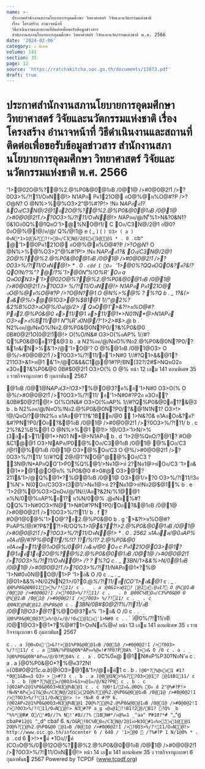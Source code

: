 ```yaml
---
name: >-
  ประกาศสำนักงานสภานโยบายการอุดมศึกษา วิทยาศาสตร์ วิจัยและนวัตกรรมแห่งชาติ
  เรื่อง โครงสร้าง อำนาจหน้าที่
  วิธีดำเนินงานและสถานที่ติดต่อเพื่อขอรับข้อมูลข่าวสาร
  สำนักงานสภานโยบายการอุดมศึกษา วิทยาศาสตร์ วิจัยและนวัตกรรมแห่งชาติ พ.ศ. 2566
date: '2024-02-06'
category: ง พิเศษ
volume: 141
section: 35
page: 12
source: 'https://ratchakitcha.soc.go.th/documents/13873.pdf'
draft: true
---
```


# ประกาศสำนักงานสภานโยบายการอุดมศึกษา วิทยาศาสตร์ วิจัยและนวัตกรรมแห่งชาติ เรื่อง โครงสร้าง อำนาจหน้าที่ วิธีดำเนินงานและสถานที่ติดต่อเพื่อขอรับข้อมูลข่าวสาร สำนักงานสภานโยบายการอุดมศึกษา วิทยาศาสตร์ วิจัยและนวัตกรรมแห่งชาติ พ.ศ. 2566

'1>@02O@%?@%2.@%P0&@0@1อB /0@1@ />#0@0@2!1์ />?0O3>%/?!11/OหN@!> N1APอ Pค121O@ อO@%@ห%O@#?P />$? O @N%>%@%O3>2"@%#?P!> !Nอ N*APออ1?&Oอ/C3N@/2@1 2O@%?@%2.@%P0&@0@1อB /0@1@ />#0@0@2!1์ />?0O3>%/?!11/OหN@!> * . 0 . `cdd P 0#?PN'็%@12/ค/1'1?&'1B'1>@0Pค121O@ อO@%@ห%O@#?P />$? O @N%>%@%O3>2"@%#?P!> !Nอ N*APออ1?&Oอ/C3N@/2@1อ2O@%?@%2.@%P0&@0@1อB /0@1@ />#0@0@2!1์ />?0O3>%/?!11/OหN@!> N*APอค/@/N'็%1>N&?0&N1?0&1Oอ0Q%@1QหO'1>@%NO@!1/ C Oอ/C3N@/2@1 อ@0?0อO@%@!@/ค/@/ Q%/@!1@ e ( _ ) ( ` ) O3> ( a ) OหN*1>1@&??!>Oอ/C3N@/2@1อ1@@1 * . 0 . `cb^ @'1>@0Pค121O@ อO@%@ห%O@#?P />$? O @N%>%@%O3>2"@%#?P!> !Nอ N*APออ1?&Oอ/C3N@/2@1อ 2O@%?@%2.@%P0&@0@1อB /0@1@ />#0@0@2!1์ />?0O3>%/?!11/OหN@!>R/O ? !NอR'%?Q Oอ _ '1>@0%?QN1?0/N@ ì '1>@02O@%?@%2.@%P0&@0@1อB /0@1@ />#0@0@2!1์ />?0O3>%/?!11/OหN@!> N1APอ Pค121O@ อO@%@ห%O@#?P />$? O @N%>%@%O3>2"@%#?P!> !Nอ N*APออ1?& Oอ/C3N@/2@1 2O@%?@%2.@%P0&@0@1อB /0@1@ />#0@0@2!1์ />?0O3>%/?!11/OหN@!> * . 0 . `cdd î Oอ ` '1>@0%?QQหOQO&?ค?&!?QO!N/?%"? @/?%'1>@0N'็%!O%R' Oอ a QหO0N3>'1>@02O@%?@%2.@%P0&@0@1อB /0@1@ />#0@0@2!1์ />?0O3> %/?!11/OหN@!> N1APอ Pค121O@ อO@%@ห%O@#?P />$? O @N%>%@%O3>2"@%#?P!> !Nอ N*APออ1?&Oอ/C3N@/2@1 2O@%?@%2.@%P0&@0@1อB /0@1@ />#0@0@2!1์ />?0O3>%/?!11/OหN@!> * . 0 . `cdc Oอ b 2O@%?@%2.@%P0&@0@1อB /0@1@ />#0@0@2!1์ />?0O3>%/?!11/OหN@!> /?อO@%@ห%O@#?P O3>/>$?@1 O @N%>%@% ? %?Q b . _ 1?&(> อ&@%/>@@1O3>@%$B1@1 1//"@2%?&2%B%O3>อO@%/0ค/@/2> / QหO@1'>&?!>ห%O@#?Pอ2.@%P0&@0 ค>11/@1 ค>11/@1*>N01N*@>N1APอ O3>ค>อ%B11/@1 N'็%R'อ0N@/?'1>2>#$>.@* b . ` N2%อค/@/NหO%!Nอ2.@%P0&@0N?P0/?&%P0&@0 0B#$0@2!1์ O(% O @%@1อB /0@1@ O3>O(% O @%/>#0@0@2!1์ />?0O3>%/?!11/อ'1>N#0#?P2อ ค3Oอ?&0B#$0@2!1์@!> O(%O/N&# O3>O(%อAP% 1//#?Q%P0&@0อ1?&@3 b . a N2%อค/@/NหO%!Nอ2.@%P0&@0N?P0/?&1อ&/N>%&'1>/@'1>O@'? O @%@1อB /0@1@O3> O @%/>#0@0@2!1์ />?0O3>%/?!11/อ'1>N#0 1//#?Q1>&&@1? 211O3>&1>ห@1 &'1>/@O&&&C1@@1#?P/BN(32?/2#$>NQหO2อ ค3Oอ?&%P0&@0 0B#$0@2!1์ O3>O(% O @% หน้า 12 เลม 141 ตอนพิเศษ 35 ง ราชกิจจานุเบกษา 6 กุมภาพันธ 2567

@1อB /0@1@N*APอ(3>!O3>*?%@O@3?ค%อ'1>N#0 O3>O(% O @%/>#0@0@2!1์ />?0O3>%/?!11/ อ'1>N#0#?P2อ ค3Oอ?&0B#$0@2!1์@!> O(%O/N&# O3>O(%อAP% 1//#?Q%P0&@0อ1?&@3 b . b N2%อค/@/NหO%!Nอ2.@%P0&@0N?P0/?&@1N1N1? O3>!> !@/QหO/?@1N2%อ ห1Aอ@1'1?&'1Bห/@0  1>N&?0& ห1AอOอ&?ค?&#?PN?P0/Oอ?&@1อB /0@1@ />#0@0@2!1์ />?0O3>%/?!11/ b . c 2%?&2%B%@1 O @N%>%@1 @1!> !@/O3>'1>N/>%(3อค>11/@1*>N01 N*@>N1APอ b . d '1>2@%QหO/?@1? #O@ &C1@@1 O3>NAPอ/P0@%Oอ/C3@1อB /0@1@ @%Oอ/C3 /@!1@%@1อB /0@1@ O3>@%Oอ/C3 O @%/>#0@0@2!1์ />?0O3>%/?!11/ 1//#?Q 2@/@1"NO@"@@%Oอ/C3 ? 3N@/N*APอQO'1>P0%์Q%@1/>Nค1@>ห์ 2?Nค1@>ห์Oอ/C3 '1>อ& @1*>@1@O@ห% %P0&@0 #>0#@ O3>@1? 211&'1>/@Q%@1*?%@@1อB /0@1@ O3>@1/>?0 O3>%/?!11/!3อ %N'> N(0Oอ/C3O3>(3@1/>Nค1@>ห์ 2?Nค1@>ห์!Nอ2@$@1% b . e '1>2@%@%O3>QหOค/@/1N///Aอ?&2N/%1@@1 ห%N/0@%อAP%อ1? ห%N/0@% .@คNอ%#?QQ%'1>N#0O3>!N@'1>N#0#?PN?P0/Oอ?&@1อB /0@1@ />#0@0@2!1์ />?0O3>%/?!11/ b . f ? #O@1@0@%'1>O@'?อ2.@%P0&@0 b . g '>&?!>ห%O@#?PอAP%!@/#?P&??!>R/OQ%*1>1@&??!>2.@%P0&@0@1อB /0@1@ />#0@0@2!1์ />?0O3>%/?!11/OหN@!> * . 0 . 2562 ห1Aอห/@0อAP% ห1Aอ!@/#?P%@01?/%!1? 1?/%!1? 2.@%P0&@0 ห1Aอค>11/@1อO@%/0@1 /อ&ห/@0 Oอ c Pค121O@O3>@1? @1อค์1อ2O@%?@%2.@%P0&@0@1อB /0@1@ />#0@0@2!1์ />?0O3>%/?!11/OหN@!> /? ? %?Q c . _ 3BN/1>&&%>N/0@1อB /0@1@ />#0@0@2!1์ />?0O3>%/?!11/N*APอ@1*?%@ '1>N#0อ0N@O@/1>P '1>อ& O /0 c . _ . _ )่@01>&&%>N/02NN21>/0?0.@*%/?!11/อ(CO'1>อ&@1 c . _ . ` )่@0%P0&@0N011>%/?!11/ c . _ . a )่@0&1>ห@1? @1อ.@ค1? O @%@1อB /0@1@ />#0@0@2!1์ />?0O3>%/?!11/ c . _ . b )่@00C%0์Oอ/C3%P0&@0 O @%@1อB /0@1@ />#0@0@2!1์ />?0O3> %/?!11/ c . _ . c )่@0N3@%B@12.@%P0&@0 c . ` 3BN/0B#$0@2!1์%/?!11/อB /0@1@O3>@1*?%@O@3?ค% '1>อ& O /0 c . ` . _ )่@0%P0&@0O@3?ค%!@/ค/@/!Oอ@1อ'1>N#0 c . ` . ` )่@0%/?!11/อB /0@1@O3>@1*?%@#?1>OหNอ%@ค! หน้า 13 เลม 141 ตอนพิเศษ 35 ง ราชกิจจานุเบกษา 6 กุมภาพันธ 2567

c . ` . a )่@0หOอ'>&?!>@1%P0&@0@1อB /0@1@ />#0@0@2!1์ />?0O3> %/?!11/ c . a 3BN/%P0&@0N*APออ%@ค!#?P0?P0A% '1>อ& O /0 c . a . _ )่@0%P0&@0N*APอค/@/0?P0A% c . a . ` 0C%0์ค@ @1์N#คP%P30?NอN'ค c . a . a )่@0%P0&@0*?%@ค3?2N!อ1์0B#$0@2!1์ c . a . b )่@0%P0&@0ค/@/1N///Aอ1>ห/N@'1>N#0 O @%@1อB /0@1@ />#0@0@2!1์ />?0O3>%/?!11/ c . b 3BN/&1>ห@1O3>*?%@อค์1 '1>อ& O /0 c . b . _ )่@030B#$์O3>@1&'1>/@อค์1 c . b . ` )่@0*?%@อค์1 #1?*0@1&Bคค3 O3> > >#?3 c . b . a )่@0@1N>%&??O3>@1? @1$B111/ c . b . b )่@0*?%@ห/@0O3>&1>ห@1ค/@/N2?P0 c . b . c )่@02APอ2@1%P0&@0O3>N3@%B@1 c . c )่@0!1/2อ&.@0Q% Oอ d 2"@%#?P!> !NอN*APออ1?&Oอ/C3N@/2@1อ2O@%?@%2.@%P0&@0@1อB /0@1@ />#0@0@2!1์ />?0O3>%/?!11/OหN@!> !> !NอR O #?P 6. _ )่@02APอ2@1%P0&@0O3>N3@%B@1 2O@%?@%2.@%P0&@0@1อB /0@1@ />#0@0@2!1์ />?0O3>%/?!11/OหN@!> N3#?P a_g อ@ค@1?!B1?2@/B1? ?Q% _b "%%*@R# O/'#B//?% N!'#B//?% 1BN#*/ห@%ค1 _^aa^ P#10?*#์ ^ `_^g cba` P#12@1 ^ `_d^ cbaf 6. ` N/O&R!์0C%0์Oอ/C3N@/2@1อ>N3O#1อ%>2์อ1@@1 2O@%?@%2.@%P0&@0 @1อB /0@1@ />#0@0@2!1์ />?0O3>%/?!11/OหN@!> http://www.oic.go.th/infocenter 6 / 640 / '1>@0  /?%#?P 1 N/1@0% * . 0 . `cd 6 >!>*ค์ *1Oอ//ค์ (COอO@%/0@12O@%?@%2.@%P0&@0@1อB /0@1@ />#0@0@2!1์ />?0O3>%/?!11/OหN@!> หน้า 14 เลม 141 ตอนพิเศษ 35 ง ราชกิจจานุเบกษา 6 กุมภาพันธ 2567 Powered by TCPDF (www.tcpdf.org)
